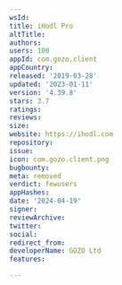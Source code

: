```yaml
---
wsId: 
title: iHodl Pro
altTitle: 
authors: 
users: 100
appId: com.gozo.client
appCountry: 
released: '2019-03-28'
updated: '2023-01-11'
version: '4.39.8'
stars: 3.7
ratings: 
reviews: 
size: 
website: https://ihodl.com
repository: 
issue: 
icon: com.gozo.client.png
bugbounty: 
meta: removed
verdict: fewusers
appHashes: 
date: '2024-04-19'
signer: 
reviewArchive: 
twitter: 
social: 
redirect_from: 
developerName: GOZO Ltd
features: 

---
```



